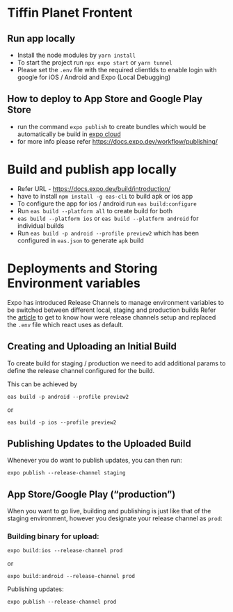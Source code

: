 # Tiffin Planet Frontent

## Run app locally

- Install the node modules by `yarn install`
- To start the project run `npx expo start` or `yarn tunnel`
- Please set the `.env` file with the required clientIds to enable login with google for iOS / Android and Expo (Local Debugging)

## How to deploy to App Store and Google Play Store

- run the command `expo publish` to create bundles which would be automatically be build in [expo cloud](https://expo.dev/)
- for more info please refer https://docs.expo.dev/workflow/publishing/

# Build and publish app locally

- Refer URL - https://docs.expo.dev/build/introduction/
- have to install `npm install -g eas-cli` to build apk or ios app
- To configure the app for ios / android run `eas build:configure`
- Run `eas build --platform all` to create build for both
- `eas build --platform ios` or `eas build --platform android` for individual builds
- Run `eas build -p android --profile preview2` which has been configured in `eas.json` to generate `apk` build

# Deployments and Storing Environment variables

Expo has introduced Release Channels to manage environment variables to be switched between different local, staging and production builds
Refer the [article](https://alxmrtnz.com/thoughts/2019/03/12/environment-variables-and-workflow-in-expo.html) to get to know how were release channels setup and replaced the `.env` file which react uses as default.

## Creating and Uploading an Initial Build

To create build for staging / production we need to add additional params to define the release channel configured for the build.

This can be achieved by

```
eas build -p android --profile preview2
```

or

```
eas build -p ios --profile preview2
```

## Publishing Updates to the Uploaded Build

Whenever you do want to publish updates, you can then run:

```
expo publish --release-channel staging
```

## App Store/Google Play (“production”)

When you want to go live, building and publishing is just like that of the staging environment, however you designate your release channel as `prod`:

### Building binary for upload:

```
expo build:ios --release-channel prod
```

or

```
expo build:android --release-channel prod
```

Publishing updates:

```
expo publish --release-channel prod
```
